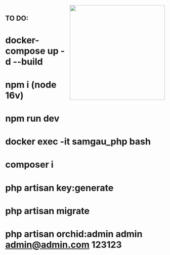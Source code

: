 <img style="float: right" src="https://media.giphy.com/media/M9gbBd9nbDrOTu1Mqx/giphy.gif" width="300">

## TO DO:

# docker-compose up -d --build
# npm i (node 16v)
# npm run dev
# docker exec -it samgau_php bash
# composer i
# php artisan key:generate
# php artisan migrate
# php artisan orchid:admin admin admin@admin.com 123123
